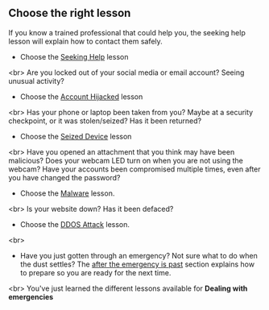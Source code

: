 
## Choose the right lesson

If you know a trained professional that could help you, the seeking help lesson will explain how to contact them safely.
* Choose the [Seeking Help](topics/practice-1-emergencies/1-seeking-help) lesson

&lt;br&gt;
Are you locked out of your social media or email account? Seeing unusual activity?
* Choose the [Account Hijacked](topics/practice-1-emergencies/2-account-hijacked) lesson

&lt;br&gt;
Has your phone or laptop been taken from you? Maybe at a security checkpoint, or it was stolen/seized? Has it been returned?
* Choose the [Seized Device](topics/practice-1-emergencies/3-devices-seized.md) lesson

&lt;br&gt;
Have you opened an attachment that you think may have been malicious? Does your webcam LED turn on when you are not using the webcam? Have your accounts been compromised multiple times, even after you have changed the password?
* Choose the [Malware](topics/practice-1-emergencies/4-malware.md) lesson.

&lt;br&gt;
Is your website down? Has it been defaced?
* Choose the [DDOS Attack](topics/practice-1-emergencies/ddos.md) lesson.

&lt;br&gt;
* Have you just gotten through an emergency? Not sure what to do when the dust settles? The [after the emergency is past](topics/practice-1-emergencies/after.md) section explains how to prepare so you are ready for the next time.

&lt;br&gt;
You&#39;ve just learned the different lessons available for **Dealing with emergencies**

